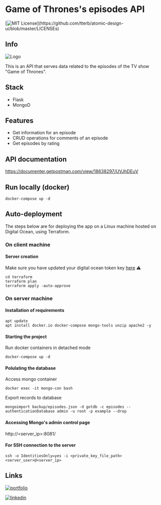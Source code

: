 
# Game of Thrones's episodes API

[![MIT License](https://img.shields.io/apm/l/atomic-design-ui.svg?)](https://github.com/tterb/atomic-design-ui/blob/master/LICENSEs)

## Info

![Logo](https://franklincovey.com.br/wp-content/uploads/2019/05/1-Game-of-thrones.jpg)

This is an API that serves data related to the episodes of the TV show "Game of Thrones".

## Stack

* Flask
* MongoD

## Features

* Get information for an episode
* CRUD operations for comments of an episode
* Get episodes by rating
 
## API documentation

https://documenter.getpostman.com/view/18638297/UVJhDEuV

## Run locally (docker)

    docker-compose up -d

## Auto-deployment

The steps below are for deploying the app on a Linux machine hosted on Digital Ocean, using Terraform. 

### On client machine

#### Server creation

Make sure you have updated your digital ocean token key [here](terraform/terraform.tfvars) :warning:

    cd terraform 
    terraform plan
    terraform apply -auto-approve

### On server machine

#### Installation of requirements

    apt update
    apt install docker.io docker-compose mongo-tools unzip apache2 -y

#### Starting the project

Run docker containers in detached mode

    docker-compose up -d

#### Polulating the database

Access mongo container

    docker exec -it mongo-con bash

Export records to database

    mongoimport backup/episodes.json -d gotdb -c episodes --authenticationDatabase admin -u root -p example --drop 


#### Accessing Mongo's admin control page

http://<server_ip>:8081/

#### For SSH connection to the server

    ssh -o IdentitiesOnly=yes -i <private_key_file_path> <server_user>@<server_ip>

## Links

[![portfolio](https://img.shields.io/badge/my_portfolio-000?style=for-the-badge&logo=ko-fi&logoColor=white)](https://costa86.com/)

[![linkedin](https://img.shields.io/badge/linkedin-0A66C2?style=for-the-badge&logo=linkedin&logoColor=white)](https://www.linkedin.com/in/costa86/)
